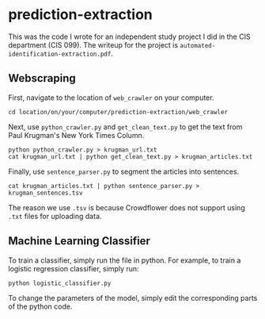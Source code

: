 # prediction-extraction
This was the code I wrote for an independent study project I did in the CIS department (CIS 099). The writeup for the project is `automated-identification-extraction.pdf`. 

## Webscraping 
First, navigate to the location of `web_crawler` on your computer. 
```
cd location/on/your/computer/prediction-extraction/web_crawler
```
Next, use `python_crawler.py` and `get_clean_text.py` to get the text from Paul Krugman's New York Times Column. 
```
python python_crawler.py > krugman_url.txt
cat krugman_url.txt | python get_clean_text.py > krugman_articles.txt
```
Finally, use `sentence_parser.py` to segment the articles into sentences.
```
cat krugman_articles.txt | python sentence_parser.py > krugman_sentences.tsv
```
The reason we use `.tsv` is because Crowdflower does not support using `.txt` files for uploading data.

## Machine Learning Classifier
To train a classifier, simply run the file in python. For example, to train a logistic regression classifier, simply run:
```
python logistic_classifier.py
```
To change the parameters of the model, simply edit the corresponding parts of the python code. 